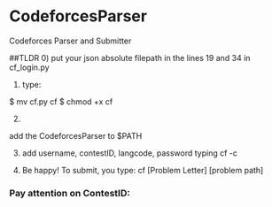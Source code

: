 # CodeforcesParser
Codeforces Parser and Submitter



##TLDR
0) put your json absolute filepath in the lines 19 and 34 in cf_login.py

1) type:

$ mv cf.py cf
$ chmod +x cf


2)
add the CodeforcesParser to $PATH


3) add username, contestID, langcode, password typing cf -c


4) Be happy! To submit, you type:
cf [Problem Letter] [problem path] 

### Pay attention on ContestID:

